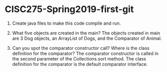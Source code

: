 # CISC275-Spring2019-first-git
1. Create java files to make this code compile and run.

2. What five objects are created in the main?
	The objects created in main are 3 Dog objects, an ArrayList of Dogs, and the Comparator of Animal. 
3. Can you spot the comparator constructor call? Where is the class definition for the comparator?
	The comparator constructor is called in the second parameter of the Collections.sort method. The class definition for the comparator is the default comparator interface. 
